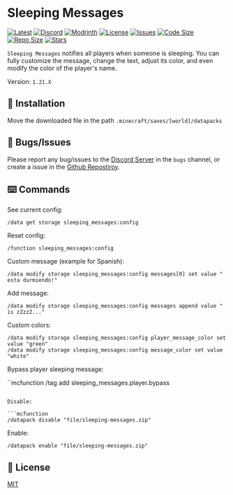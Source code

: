 # Sleeping Messages

[![Latest](https://img.shields.io/github/v/release/lullaby6/sleeping-messages-data-pack?color=blueviolet&logo=github)](https://github.com/lullaby6/sleeping-messages-data-pack/releases)
[![Discord](https://img.shields.io/discord/1327308441324097681?label=discord&color=blue&logo=discord)](https://discord.gg/5UdcDa5xNC) 
[![Modrinth](https://img.shields.io/modrinth/dt/sleeping-messages?label=modrinth&logo=modrinth)](https://modrinth.com/datapack/sleeping-messages)
[![License](https://img.shields.io/badge/license-mit-green)](https://github.com/lullaby6/sleeping-messages-data-pack/blob/main/LICENSE) 
[![Issues](https://img.shields.io/github/issues/lullaby6/sleeping-messages-data-pack?color=orange&logo=github)](https://github.com/lullaby6/sleeping-messages-data-pack/issues)
[![Code Size](https://img.shields.io/github/languages/code-size/lullaby6/sleeping-messages-data-pack?color=purple&logoColor=white)](https://github.com/lullaby6/sleeping-messages-data-pack)
[![Repo Size](https://img.shields.io/github/repo-size/lullaby6/sleeping-messages-data-pack?logo=dropbox&color=red)](https://github.com/lullaby6/sleeping-messages-data-pack)
[![Stars](https://img.shields.io/github/stars/lullaby6/sleeping-messages-data-pack?logo=github&color=yellow)](https://github.com/lullaby6/sleeping-messages-data-pack/stargazers)

`Sleeping Messages` notifies all players when someone is sleeping.
You can fully customize the message, change the text, adjust its color, and even modify the color of the player's name.

Version: `1.21.X`

## 📂 Installation

Move the downloaded file in the path `.minecraft/saves/[world]/datapacks`

## 👾 Bugs/Issues

Please report any bug/issues to the [Discord Server](https://discord.gg/5UdcDa5xNC) in the `bugs` channel, or create a issue in the [Github Repostiroy](https://github.com/lullaby6/sleeping-messages-data-pack/issues).

## ⌨️ Commands

See current config:

```mcfunction
/data get storage sleeping_messages:config
```

Reset config:

```mcfunction
/function sleeping_messages:config
```

Custom message (example for Spanish):

```mcfunction
/data modify storage sleeping_messages:config messages[0] set value " esta durmiendo!"
```

Add message:

```mcfunction
/data modify storage sleeping_messages:config messages append value " is zZzzZ..."
```

Custom colors:

```mcfunction
/data modify storage sleeping_messages:config player_message_color set value "green"
/data modify storage sleeping_messages:config message_color set value "white"
```

Bypass player sleeping message:

``mcfunction
/tag <player> add sleeping_messages.player.bypass
```

Disable:

```mcfunction
/datapack disable "file/sleeping-messages.zip"
```

Enable:

```mcfunction
/datapack enable "file/sleeping-messages.zip"
```

## 🪪 License

[MIT](https://github.com/lullaby6/sleeping-messages-data-pack/blob/main/LICENSE)